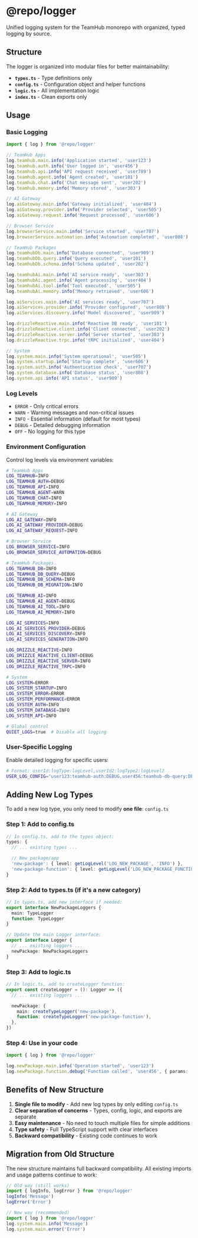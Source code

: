 # @repo/logger

Unified logging system for the TeamHub monorepo with organized, typed logging by source.

## Structure

The logger is organized into modular files for better maintainability:

- **`types.ts`** - Type definitions only
- **`config.ts`** - Configuration object and helper functions
- **`logic.ts`** - All implementation logic
- **`index.ts`** - Clean exports only

## Usage

### Basic Logging

```typescript
import { log } from '@repo/logger'

// TeamHub Apps
log.teamhub.main.info('Application started', 'user123')
log.teamhub.auth.info('User logged in', 'user456')
log.teamhub.api.info('API request received', 'user789')
log.teamhub.agent.info('Agent created', 'user101')
log.teamhub.chat.info('Chat message sent', 'user202')
log.teamhub.memory.info('Memory stored', 'user303')

// AI Gateway
log.aiGateway.main.info('Gateway initialized', 'user404')
log.aiGateway.provider.info('Provider selected', 'user505')
log.aiGateway.request.info('Request processed', 'user606')

// Browser Service
log.browserService.main.info('Service started', 'user707')
log.browserService.automation.info('Automation completed', 'user808')

// TeamHub Packages
log.teamhubDb.main.info('Database connected', 'user909')
log.teamhubDb.query.info('Query executed', 'user101')
log.teamhubDb.schema.info('Schema updated', 'user202')

log.teamhubAi.main.info('AI service ready', 'user303')
log.teamhubAi.agent.info('Agent processing', 'user404')
log.teamhubAi.tool.info('Tool executed', 'user505')
log.teamhubAi.memory.info('Memory retrieved', 'user606')

log.aiServices.main.info('AI services ready', 'user707')
log.aiServices.provider.info('Provider configured', 'user808')
log.aiServices.discovery.info('Model discovered', 'user909')

log.drizzleReactive.main.info('Reactive DB ready', 'user101')
log.drizzleReactive.client.info('Client connected', 'user202')
log.drizzleReactive.server.info('Server started', 'user303')
log.drizzleReactive.trpc.info('tRPC initialized', 'user404')

// System
log.system.main.info('System operational', 'user505')
log.system.startup.info('Startup complete', 'user606')
log.system.auth.info('Authentication check', 'user707')
log.system.database.info('Database status', 'user808')
log.system.api.info('API status', 'user909')
```

### Log Levels

- `ERROR` - Only critical errors
- `WARN` - Warning messages and non-critical issues
- `INFO` - Essential information (default for most types)
- `DEBUG` - Detailed debugging information
- `OFF` - No logging for this type

### Environment Configuration

Control log levels via environment variables:

```bash
# TeamHub Apps
LOG_TEAMHUB=INFO
LOG_TEAMHUB_AUTH=DEBUG
LOG_TEAMHUB_API=INFO
LOG_TEAMHUB_AGENT=WARN
LOG_TEAMHUB_CHAT=INFO
LOG_TEAMHUB_MEMORY=INFO

# AI Gateway
LOG_AI_GATEWAY=INFO
LOG_AI_GATEWAY_PROVIDER=DEBUG
LOG_AI_GATEWAY_REQUEST=INFO

# Browser Service
LOG_BROWSER_SERVICE=INFO
LOG_BROWSER_SERVICE_AUTOMATION=DEBUG

# TeamHub Packages
LOG_TEAMHUB_DB=INFO
LOG_TEAMHUB_DB_QUERY=DEBUG
LOG_TEAMHUB_DB_SCHEMA=INFO
LOG_TEAMHUB_DB_MIGRATION=INFO

LOG_TEAMHUB_AI=INFO
LOG_TEAMHUB_AI_AGENT=DEBUG
LOG_TEAMHUB_AI_TOOL=INFO
LOG_TEAMHUB_AI_MEMORY=INFO

LOG_AI_SERVICES=INFO
LOG_AI_SERVICES_PROVIDER=DEBUG
LOG_AI_SERVICES_DISCOVERY=INFO
LOG_AI_SERVICES_GENERATION=INFO

LOG_DRIZZLE_REACTIVE=INFO
LOG_DRIZZLE_REACTIVE_CLIENT=DEBUG
LOG_DRIZZLE_REACTIVE_SERVER=INFO
LOG_DRIZZLE_REACTIVE_TRPC=INFO

# System
LOG_SYSTEM=ERROR
LOG_SYSTEM_STARTUP=INFO
LOG_SYSTEM_ERROR=ERROR
LOG_SYSTEM_PERFORMANCE=ERROR
LOG_SYSTEM_AUTH=INFO
LOG_SYSTEM_DATABASE=INFO
LOG_SYSTEM_API=INFO

# Global control
QUIET_LOGS=true  # Disable all logging
```

### User-Specific Logging

Enable detailed logging for specific users:

```bash
# Format: userId:logType:logLevel,userId2:logType2:logLevel2
USER_LOG_CONFIG="user123:teamhub-auth:DEBUG,user456:teamhub-db-query:DEBUG"
```

## Adding New Log Types

To add a new log type, you only need to modify **one file**: `config.ts`

### Step 1: Add to config.ts

```typescript
// In config.ts, add to the types object:
types: {
  // ... existing types ...

  // New package/app
  'new-package': { level: getLogLevel('LOG_NEW_PACKAGE', 'INFO') },
  'new-package-function': { level: getLogLevel('LOG_NEW_PACKAGE_FUNCTION', 'INFO') },
}
```

### Step 2: Add to types.ts (if it's a new category)

```typescript
// In types.ts, add new interface if needed:
export interface NewPackageLoggers {
  main: TypeLogger
  function: TypeLogger
}

// Update the main Logger interface:
export interface Logger {
  // ... existing loggers ...
  newPackage: NewPackageLoggers
}
```

### Step 3: Add to logic.ts

```typescript
// In logic.ts, add to createLogger function:
export const createLogger = (): Logger => ({
  // ... existing loggers ...

  newPackage: {
    main: createTypeLogger('new-package'),
    function: createTypeLogger('new-package-function'),
  },
})
```

### Step 4: Use in your code

```typescript
import { log } from '@repo/logger'

log.newPackage.main.info('Operation started', 'user123')
log.newPackage.function.debug('Function called', 'user456', { params: 'data' })
```

## Benefits of New Structure

1. **Single file to modify** - Add new log types by only editing `config.ts`
2. **Clear separation of concerns** - Types, config, logic, and exports are separate
3. **Easy maintenance** - No need to touch multiple files for simple additions
4. **Type safety** - Full TypeScript support with clear interfaces
5. **Backward compatibility** - Existing code continues to work

## Migration from Old Structure

The new structure maintains full backward compatibility. All existing imports and usage patterns continue to work:

```typescript
// Old way (still works)
import { logInfo, logError } from '@repo/logger'
logInfo('Message')
logError('Error')

// New way (recommended)
import { log } from '@repo/logger'
log.system.main.info('Message')
log.system.main.error('Error')
```
